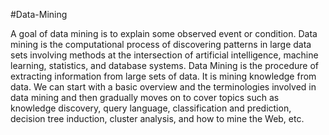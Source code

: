 #Data-Mining


A goal of data mining is to explain some observed event or condition. Data mining is the computational process of discovering patterns in large data sets involving methods at the intersection of artificial intelligence, machine learning, statistics, and database systems.
Data Mining is the procedure of extracting information from large sets of data. It is mining knowledge from data. We can start with a basic overview and the terminologies involved in data mining and then gradually moves on to cover topics such as knowledge discovery, query language, classification and prediction, decision tree induction, cluster analysis, and how to mine the Web, etc.
